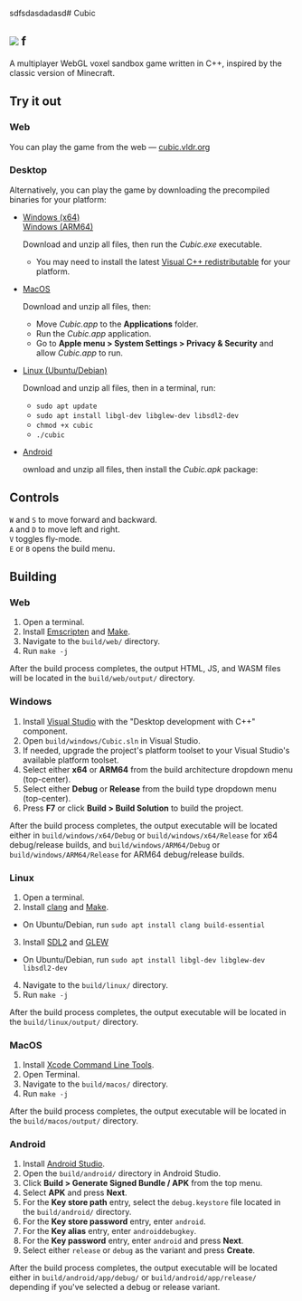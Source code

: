 sdfsdasdadasd# Cubic

[![](https://i.imgur.com/5tS5i3M.png)](https://cubic.vldr.org/)
f
---

A multiplayer WebGL voxel sandbox game written in C++, inspired by the classic version of Minecraft.

## Try it out

### Web
You can play the game from the web — [cubic.vldr.org](https://cubic.vldr.org/)

### Desktop

Alternatively, you can play the game by downloading the precompiled binaries for your platform:

- [Windows (x64)](https://github.com/vldr/Cubic/releases/download/Build/Cubic_Windows_x64.zip)  
[Windows (ARM64)](https://github.com/vldr/Cubic/releases/download/Build/Cubic_Windows_ARM64.zip)

  Download and unzip all files, then run the *Cubic.exe* executable.
  - You may need to install the latest [Visual C++ redistributable](https://learn.microsoft.com/en-us/cpp/windows/latest-supported-vc-redist?view=msvc-170#latest-microsoft-visual-c-redistributable-version) for your platform.
- [MacOS](https://github.com/vldr/Cubic/releases/download/Build/Cubic_MacOS.zip)

  Download and unzip all files, then:
  * Move *Cubic.app* to the **Applications** folder.
  * Run the *Cubic.app* application.
  * Go to **Apple menu > System Settings > Privacy & Security** and allow *Cubic.app* to run.
- [Linux (Ubuntu/Debian)](https://github.com/vldr/Cubic/releases/download/Build/Cubic_Linux.zip)

  Download and unzip all files, then in a terminal, run:
  * `sudo apt update`
  * `sudo apt install libgl-dev libglew-dev libsdl2-dev`
  * `chmod +x cubic`
  * `./cubic`
- [Android](https://github.com/vldr/Cubic/releases/download/Build/Cubic_Android.zip)

  ownload and unzip all files, then install the *Cubic.apk* package:

## Controls

`W` and `S` to move forward and backward.   
`A` and `D` to move left and right.  
`V` toggles fly-mode.  
`E` or `B` opens the build menu.  

## Building

### Web

1. Open a terminal.
2. Install [Emscripten](https://emscripten.org/docs/getting_started/downloads.html) and [Make](https://www.gnu.org/software/make/manual/make.html).
3. Navigate to the `build/web/` directory.
4. Run `make -j`

After the build process completes, the output HTML, JS, and WASM files will be located in the `build/web/output/` directory.

### Windows

1. Install [Visual Studio](https://visualstudio.microsoft.com/#vs-section) with the "Desktop development with C++" component.
2. Open `build/windows/Cubic.sln` in Visual Studio.
3. If needed, upgrade the project's platform toolset to your Visual Studio's available platform toolset.
4. Select either **x64** or **ARM64** from the build architecture dropdown menu (top-center).
5. Select either **Debug** or **Release** from the build type dropdown menu (top-center).
6. Press **F7** or click **Build > Build Solution** to build the project.

After the build process completes, the output executable will be located either in `build/windows/x64/Debug` or `build/windows/x64/Release` for x64 debug/release builds, and `build/windows/ARM64/Debug` or `build/windows/ARM64/Release` for ARM64 debug/release builds.

### Linux

1. Open a terminal.
2. Install [clang](https://clang.llvm.org/) and [Make](https://www.gnu.org/software/make/manual/make.html).
* On Ubuntu/Debian, run `sudo apt install clang build-essential`
3. Install [SDL2](https://wiki.libsdl.org/SDL2/Installation#linuxunix) and [GLEW](https://glew.sourceforge.net/install.html) 
* On Ubuntu/Debian, run `sudo apt install libgl-dev libglew-dev libsdl2-dev`
4. Navigate to the `build/linux/` directory.
5. Run `make -j`

After the build process completes, the output executable will be located in the `build/linux/output/` directory.

### MacOS

1. Install [Xcode Command Line Tools](https://mac.install.guide/commandlinetools/4.html).
2. Open Terminal. 
3. Navigate to the `build/macos/` directory.
4. Run `make -j`

After the build process completes, the output executable will be located in the `build/macos/output/` directory.

### Android

1. Install [Android Studio](https://developer.android.com/studio).
2. Open the `build/android/` directory in Android Studio.
3. Click **Build > Generate Signed Bundle / APK** from the top menu.
4. Select **APK** and press **Next**.
5. For the **Key store path** entry, select the `debug.keystore` file located in the `build/android/` directory.
6. For the **Key store password** entry, enter `android`.
7. For the **Key alias** entry, enter `androiddebugkey`.
8. For the **Key password** entry, enter `android` and press **Next**.
9. Select either `release` or `debug` as the variant and press **Create**.

After the build process completes, the output executable will be located either in `build/android/app/debug/` or 
`build/android/app/release/` depending if you've selected a debug or release variant.


